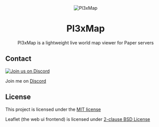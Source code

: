 <div align="center">

<img src="https://raw.githubusercontent.com/pl3xgaming/Pl3xMap/master/plugin/src/main/resources/web/images/og.png" alt="Pl3xMap">

# Pl3xMap

Pl3xMap is a lightweight live world map viewer for Paper servers

</div>

## Contact

[![Join us on Discord](https://img.shields.io/discord/838127837667131433.svg?label=&logo=discord&logoColor=ffffff&color=7389D8&labelColor=6A7EC2)](https://discord.gg/B8WpDPXeBh)

Join me on [Discord](https://discord.gg/B8WpDPXeBh)

## License

This project is licensed under the [MIT license](https://github.com/pl3xgaming/Pl3xMap/blob/master/LICENSE)

Leaflet (the web ui frontend) is licensed under [2-clause BSD License](https://github.com/Leaflet/Leaflet/blob/master/LICENSE)
